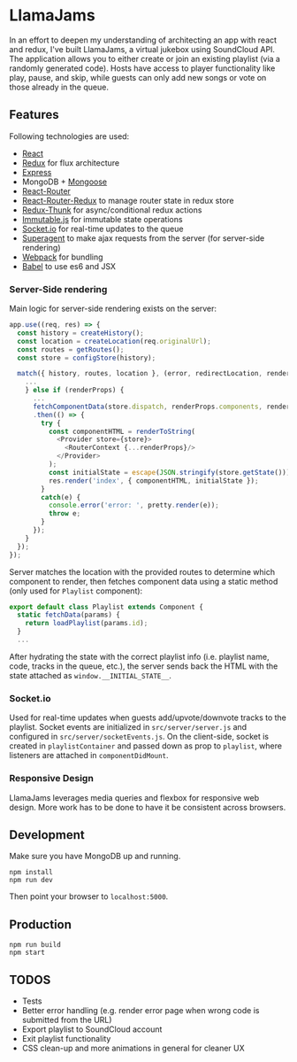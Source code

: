 # LlamaJams
In an effort to deepen my understanding of architecting an app with react and redux, I've built LlamaJams, a virtual jukebox using SoundCloud API.
The application allows you to either create or join an existing playlist (via a randomly generated code). Hosts have access to player functionality like play, pause, and skip, while guests can only add new songs or vote on those already in the queue.

## Features
Following technologies are used:
- [React](https://facebook.github.io/react/)
- [Redux](https://github.com/rackt/redux) for flux architecture
- [Express](http://expressjs.com/)
- MongoDB + [Mongoose](http://mongoosejs.com/)
- [React-Router](https://github.com/rackt/react-router)
- [React-Router-Redux](https://github.com/rackt/react-router-redux) to manage router state in redux store
- [Redux-Thunk](https://github.com/gaearon/redux-thunk) for async/conditional redux actions
- [Immutable.js](https://facebook.github.io/immutable-js/) for immutable state operations
- [Socket.io](http://socket.io/) for real-time updates to the queue
- [Superagent](https://visionmedia.github.io/superagent/) to make ajax requests from the server (for server-side rendering)
- [Webpack](http://webpack.github.io/) for bundling
- [Babel](http://babeljs.io/) to use es6 and JSX


### Server-Side rendering
Main logic for server-side rendering exists on the server:
```js
app.use((req, res) => {
  const history = createHistory();
  const location = createLocation(req.originalUrl);
  const routes = getRoutes();
  const store = configStore(history);

  match({ history, routes, location }, (error, redirectLocation, renderProps) => {
    ...
    } else if (renderProps) {
      ...
      fetchComponentData(store.dispatch, renderProps.components, renderProps.params)
      .then(() => {
        try {
          const componentHTML = renderToString(
            <Provider store={store}>
              <RouterContext {...renderProps}/>
            </Provider>
          );
          const initialState = escape(JSON.stringify(store.getState()));
          res.render('index', { componentHTML, initialState });
        }
        catch(e) {
          console.error('error: ', pretty.render(e));
          throw e;
        }
      });
    }
  });
});

```
Server matches the location with the provided routes to determine which component to render, then fetches component data using a static method (only used for `Playlist` component):

```js
export default class Playlist extends Component {
  static fetchData(params) {
    return loadPlaylist(params.id);
  }
  ...
```
After hydrating the state with the correct playlist info (i.e. playlist name, code, tracks in the queue, etc.), the server sends back the HTML with the state attached as `window.__INITIAL_STATE__`.

### Socket.io
Used for real-time updates when guests add/upvote/downvote tracks to the playlist. Socket events are initialized in `src/server/server.js` and configured in `src/server/socketEvents.js`. On the client-side, socket is created in `playlistContainer` and passed down as prop to `playlist`, where listeners are attached in `componentDidMount`.

### Responsive Design
LlamaJams leverages media queries and flexbox for responsive web design. More work has to be done to have it be consistent across browsers.

## Development
Make sure you have MongoDB up and running.
```
npm install
npm run dev
```
Then point your browser to `localhost:5000`.

## Production
```
npm run build
npm start
```

## TODOS
- Tests
- Better error handling (e.g. render error page when wrong code is submitted from the URL)
- Export playlist to SoundCloud account
- Exit playlist functionality
- CSS clean-up and more animations in general for cleaner UX
